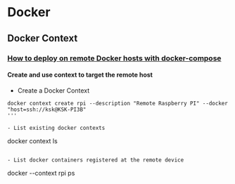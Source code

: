 # Docker

## Docker Context

### [How to deploy on remote Docker hosts with docker-compose](https://www.docker.com/blog/how-to-deploy-on-remote-docker-hosts-with-docker-compose/)

#### Create and use context to target the remote host

- Create a Docker Context
```
docker context create rpi --description "Remote Raspberry PI" --docker "host=ssh://ksk@KSK-PI3B"
'''

- List existing docker contexts
```
docker context ls
```

- List docker containers registered at the remote device
```
docker --context rpi ps
```
